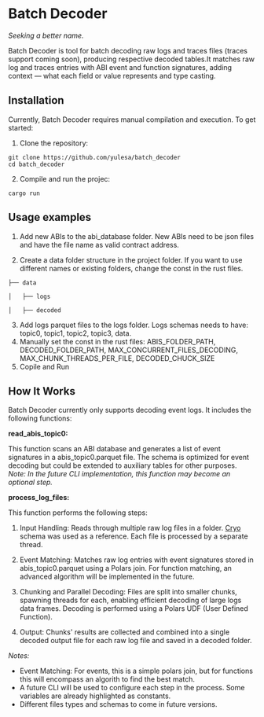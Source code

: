 # Batch Decoder
*Seeking a better name.*

Batch Decoder is tool for batch decoding raw logs and traces files (traces support coming soon), producing respective decoded tables.It matches raw log and traces entries with ABI event and function signatures, adding context — what each field or value represents and type casting.

## Installation
Currently, Batch Decoder requires manual compilation and execution. To get started:

1. Clone the repository:
```
git clone https://github.com/yulesa/batch_decoder
cd batch_decoder
```
2. Compile and run the projec:

```
cargo run
```

## Usage examples

1. Add new ABIs to the abi_database folder. New ABIs need to be json files and have the file name as valid contract address.

2. Create a data folder structure in the project folder. If you want to use different names or existing folders, change the const in the rust files.
```
├── data

│   ├── logs

│   ├── decoded

```
3. Add logs parquet files to the logs folder.  Logs schemas needs to have: topic0, topic1, topic2, topic3, data.
4. Manually set the const in the rust files: ABIS_FOLDER_PATH, DECODED_FOLDER_PATH, MAX_CONCURRENT_FILES_DECODING, MAX_CHUNK_THREADS_PER_FILE, DECODED_CHUCK_SIZE
5. Copile and Run


## How It Works
Batch Decoder currently only supports decoding event logs. It includes the following functions:

**read_abis_topic0:** 

This function scans an ABI database and generates a list of event signatures in a abis_topic0.parquet file. The schema is optimized for event decoding but could be extended to auxiliary tables for other purposes.
*Note: In the future CLI implementation, this function may become an optional step.*

**process_log_files:** 

This function performs the following steps:

1. Input Handling: Reads through multiple raw log files in a folder. [Cryo](https://github.com/paradigmxyz/cryo) schema was used as a reference. Each file is processed by a separate thread.

2. Event Matching: Matches raw log entries with event signatures stored in abis_topic0.parquet using a Polars join. For function matching, an advanced algorithm will be implemented in the future.

3. Chunking and Parallel Decoding: Files are split into smaller chunks, spawning threads for each, enabling efficient decoding of large logs data frames. Decoding is performed using a Polars UDF (User Defined Function).

4. Output: Chunks' results are collected and combined into a single decoded output file for each raw log file and saved in a decoded folder.

*Notes:*
- Event Matching: For events, this is a simple polars join, but for functions this will encompass an algorith to find the best match.
- A future CLI will be used to configure each step in the process. Some variables are already highlighted as constants.
- Different files types and schemas to come in future versions.


